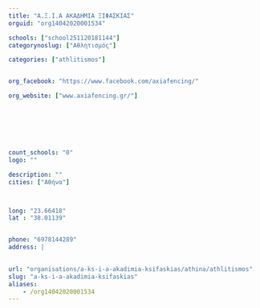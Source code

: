 ```yaml
---
title: "Α.Ξ.Ι.Α ΑΚΑΔΗΜΙΑ ΞΙΦΑΣΚΙΑΣ"
orguid: "org14042020001534"

schools: ["school251120181144"]
categorynoslug: ["Αθλητισμός"]

categories: ["athlitismos"]


org_facebook: "https://www.facebook.com/axiafencing/"

org_website: ["www.axiafencing.gr/"]







count_schools: "0"
logo: ""

description: ""
cities: ["Αθήνα"]



long: "23.66418"
lat : "38.01139"


phone: "6978144289"
address: |
    

url: "organisations/a-ks-i-a-akadimia-ksifaskias/athina/athlitismos"
slug: "a-ks-i-a-akadimia-ksifaskias"
aliases:
    - /org14042020001534
---
```



